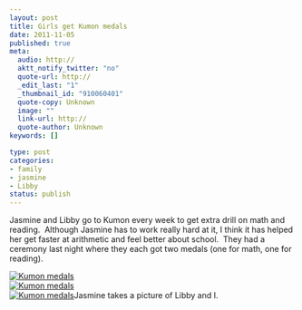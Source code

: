 ```yaml
--- 
layout: post
title: Girls get Kumon medals
date: 2011-11-05
published: true
meta: 
  audio: http://
  aktt_notify_twitter: "no"
  quote-url: http://
  _edit_last: "1"
  _thumbnail_id: "910060401"
  quote-copy: Unknown
  image: ""
  link-url: http://
  quote-author: Unknown
keywords: []

type: post
categories: 
- family
- jasmine
- Libby
status: publish
---
```

Jasmine and Libby go to Kumon every week to get extra drill on math and reading.  Although Jasmine has to work really hard at it, I think it has helped her get faster at arithmetic and feel better about school.  They had a ceremony last night where they each got two medals (one for math, one for reading).

[![](http://media.eick.us/2011/11/Libby-Halloween-4-333x500.jpg "Kumon medals")](http://media.eick.us/2011/11/Libby-Halloween-4.jpg)<br />[![](http://media.eick.us/2011/11/Libby-Halloween-3-333x500.jpg "Kumon medals")](http://media.eick.us/2011/11/Libby-Halloween-3.jpg)<br />[![](http://media.eick.us/2011/11/Libby-Halloween-5-500x333.jpg "Kumon medals")](http://media.eick.us/2011/11/Libby-Halloween-5.jpg)Jasmine takes a picture of Libby and I.
